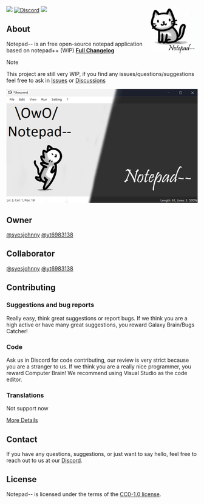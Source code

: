 <img src="img/icon.jpg" alt="Notepad--" align="right" width="128px"></img>
[![](https://img.shields.io/github/license/johnny263/notepad-minus-minus?style=flat-square)](https://github.com/syesjohnny/notepad-minus-minus/master/LICENSE)
[![Discord](https://img.shields.io/discord/1165154972665659412?style=flat-square&logo=discord&label=Discord)](https://discord.gg/GNcq8sabBt)
![](https://img.shields.io/github/downloads/syesjohnny/notepad-minus-minus/total?style=flat-square)
## About
Notepad-- is an free open-source notepad application based on notepad++ (WIP)
[**Full Changelog**](Changelog.md)
> [!NOTE]
> This project are still very WIP, if you find any issues/questions/suggestions feel free to ask in [Issues](https://github.com/johnny263/notepad-minus-minus/issues) or [Discussions](https://github.com/johnny263/notepad-minus-minus/discussions)

<div align="center">

![Notepad-- Screenshot](img/main.png)

</div>

## Owner
[@syesjohnny](https://github.com/syesjohnny) [@yt6983138](https://github.com/yt6983138)

## Collaborator
[@syesjohnny](https://github.com/syesjohnny)
[@yt6983138](https://github.com/yt6983138) 

## Contributing
### Suggestions and bug reports
Really easy, think great suggestions or report bugs.
If we think you are a high active or have many great suggestions, you reward Galaxy Brain/Bugs Catcher!

### Code
Ask us in Discord for code contributing, our review is very strict because you are a stranger to us.
If we think you are a really nice programmer, you reward Computer Brain!
We recommend using Visual Studio as the code editor.

### Translations
Not support now

[More Details](CONTRIBUTING.md)
## Contact
If you have any questions, suggestions, or just want to say hello, feel free to reach out to us at our [Discord](https://discord.gg/GNcq8sabBt).

## License
Notepad-- is licensed under the terms of the [CC0-1.0 license](https://github.com/johnny263/Notepad-minus-minus/blob/master/LICENSE).

